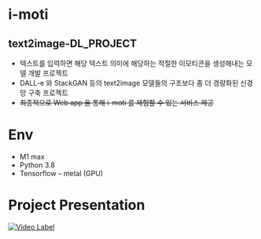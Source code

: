 # i-moti
## text2image-DL_PROJECT
-	텍스트를 입력하면 해당 텍스트 의미에 해당하는 적절한 이모티콘을 생성해내는 모델 개발 프로젝트
-	DALL-e 와 StackGAN 등의 text2image 모델들의 구조보다 좀 더 경량화된 신경망 구축 프로젝트
-	~~최종적으로 Web app 을 통해 i-moti 를 체험할 수 있는 서비스 제공~~

# Env
-	M1 max
-	Python 3.8
-	Tensorflow – metal (GPU)

# Project Presentation
[![Video Label](http://img.youtube.com/vi/PnMkgFXcUi4/0.jpg)](https://youtu.be/PnMkgFXcUi4)
